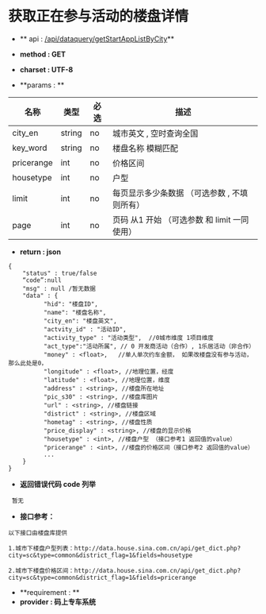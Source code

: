 
# 获取正在参与活动的楼盘详情

* ** api : [/api/dataquery/getStartAppListByCity](/api/dataquery/getStartAppListByCity)** 

* **method : GET**

* **charset : UTF-8**

* **params : **

| 名称|类型| 必选 | 描述|
| -- | -- | -- | -- |
| city_en  | string | no | 城市英文 , 空时查询全国|
| key_word  | string | no | 楼盘名称 模糊匹配|
|pricerange|int|no|价格区间|
|housetype|int|no|户型|
|limit|int|no|每页显示多少条数据 （可选参数 , 不填则所有） |
|page|int|no|页码 从1 开始  （可选参数 和 limit 一同使用）|


* **return : json**

```
{
    "status" : true/false
    “code”:null
    "msg" : null /暂无数据 
    "data" : {
          "hid": "楼盘ID",
          "name": "楼盘名称",
          "city_en": "楼盘英文",
          "actvity_id" : "活动ID",
          "activity_type" : "活动类型",  //0城市维度 1项目维度
          "act_type":"活动所属", // 0 开发商活动（合作）, 1乐居活动（非合作）
          "money" : <float>,   //单人单次约车金额， 如果改楼盘没有参与活动，那么此处是0，
          "longitude" : <float>, //地理位置，经度
          "latitude" : <float>, //地理位置，维度
          "address" : <string>, //楼盘所在地址
          "pic_s30" : <string>, //楼盘库图片
          "url" : <string>, //楼盘链接
          "district" : <string>, //楼盘区域
          "hometag" : <string>, //楼盘性质
          "price_display" : <string>, //楼盘的显示价格
          "housetype" : <int>, //楼盘户型 （接口参考1 返回值的value）
          "pricerange" : <int>, //楼盘的价格区间（接口参考2 返回值的value）
          ...
    }
}
```
* **返回错误代码 code 列举**

```
 暂无

```

* **接口参考：**

```
以下接口由楼盘库提供

1.城市下楼盘户型列表：http://data.house.sina.com.cn/api/get_dict.php?city=sc&type=common&district_flag=1&fields=housetype

2.城市下楼盘价格区间：http://data.house.sina.com.cn/api/get_dict.php?city=sc&type=common&district_flag=1&fields=pricerange
```

* **requirement : **
* **provider : 码上专车系统**
